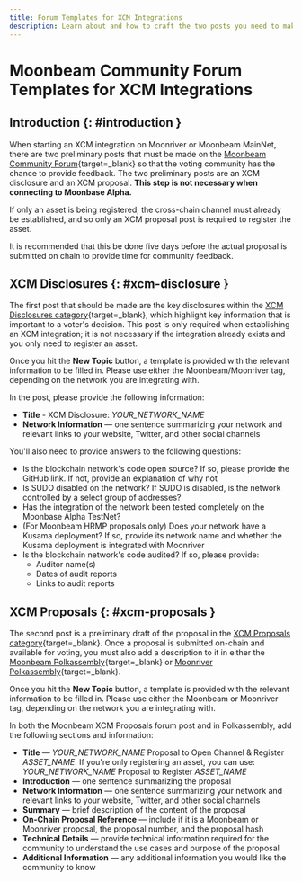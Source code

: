 ```yaml
---
title: Forum Templates for XCM Integrations
description: Learn about and how to craft the two posts you need to make on the Moonbeam Community Forum when creating a cross-chain integration with Moonbeam.
---
```


# Moonbeam Community Forum Templates for XCM Integrations

## Introduction {: #introduction }

When starting an XCM integration on Moonriver or Moonbeam MainNet, there are two preliminary posts that must be made on the [Moonbeam Community Forum](https://forum.moonbeam.network){target=\_blank} so that the voting community has the chance to provide feedback. The two preliminary posts are an XCM disclosure and an XCM proposal. **This step is not necessary when connecting to Moonbase Alpha.**

If only an asset is being registered, the cross-chain channel must already be established, and so only an XCM proposal post is required to register the asset.

It is recommended that this be done five days before the actual proposal is submitted on chain to provide time for community feedback.

## XCM Disclosures {: #xcm-disclosure }

The first post that should be made are the key disclosures within the [XCM Disclosures category](https://forum.moonbeam.network/c/xcm-hrmp/xcm-disclosures/15){target=\_blank}, which highlight key information that is important to a voter's decision. This post is only required when establishing an XCM integration; it is not necessary if the integration already exists and you only need to register an asset.

Once you hit the **New Topic** button, a template is provided with the relevant information to be filled in. Please use either the Moonbeam/Moonriver tag, depending on the network you are integrating with.

In the post, please provide the following information:

- **Title** - XCM Disclosure: *YOUR_NETWORK_NAME*
- **Network Information** — one sentence summarizing your network and relevant links to your website, Twitter, and other social channels

You'll also need to provide answers to the following questions:

- Is the blockchain network's code open source? If so, please provide the GitHub link. If not, provide an explanation of why not
- Is SUDO disabled on the network? If SUDO is disabled, is the network controlled by a select group of addresses?  
- Has the integration of the network been tested completely on the Moonbase Alpha TestNet?  
- (For Moonbeam HRMP proposals only) Does your network have a Kusama deployment? If so, provide its network name and whether the Kusama deployment is integrated with Moonriver
- Is the blockchain network's code audited? If so, please provide:
  - Auditor name(s)
  - Dates of audit reports
  - Links to audit reports

## XCM Proposals {: #xcm-proposals }

The second post is a preliminary draft of the proposal in the [XCM Proposals category](https://forum.moonbeam.network/c/xcm-hrmp/xcm-proposals/14){target=\_blank}. Once a proposal is submitted on-chain and available for voting, you must also add a description to it in either the [Moonbeam Polkassembly](https://moonbeam.polkassembly.io/opengov){target=\_blank} or [Moonriver Polkassembly](https://moonriver.polkassembly.io/opengov){target=\_blank}.

Once you hit the **New Topic** button, a template is provided with the relevant information to be filled in. Please use either the Moonbeam or Moonriver tag, depending on the network you are integrating with.

In both the Moonbeam XCM Proposals forum post and in Polkassembly, add the following sections and information:

- **Title** — *YOUR_NETWORK_NAME* Proposal to Open Channel & Register *ASSET_NAME*. If you're only registering an asset, you can use: *YOUR_NETWORK_NAME* Proposal to Register *ASSET_NAME*
- **Introduction** — one sentence summarizing the proposal
- **Network Information** — one sentence summarizing your network and relevant links to your website, Twitter, and other social channels
- **Summary** — brief description of the content of the proposal
- **On-Chain Proposal Reference** — include if it is a Moonbeam or Moonriver proposal, the proposal number, and the proposal hash
- **Technical Details** — provide technical information required for the community to understand the use cases and purpose of the proposal
- **Additional Information** — any additional information you would like the community to know
